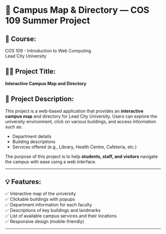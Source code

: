 # 🏫 Campus Map & Directory — COS 109 Summer Project

## 📘 Course:
COS 109 - Introduction to Web Computing  
Lead City University

## 👨‍💻 Project Title:
**Interactive Campus Map and Directory**

## 📌 Project Description:
This project is a web-based application that provides an **interactive campus map** and directory for Lead City University. Users can explore the university environment, click on various buildings, and access information such as:

- Department details  
- Building descriptions  
- Services offered (e.g., Library, Health Centre, Cafeteria, etc.)

The purpose of this project is to help **students, staff, and visitors** navigate the campus with ease using a web interface.

---

## 💡 Features:

✅ Interactive map of the university  
✅ Clickable buildings with popups  
✅ Department information for each faculty  
✅ Descriptions of key buildings and landmarks  
✅ List of available campus services and their locations  
✅ Responsive design (mobile-friendly)

---
